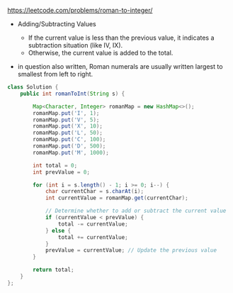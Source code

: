 https://leetcode.com/problems/roman-to-integer/

* Adding/Subtracting Values
  - If the current value is less than the previous value, it indicates a subtraction situation (like IV, IX).
  - Otherwise, the current value is added to the total.

* in question also written, Roman numerals are usually written largest to smallest from left to right.

```java
class Solution {
    public int romanToInt(String s) {

        Map<Character, Integer> romanMap = new HashMap<>();
        romanMap.put('I', 1);
        romanMap.put('V', 5);
        romanMap.put('X', 10);
        romanMap.put('L', 50);
        romanMap.put('C', 100);
        romanMap.put('D', 500);
        romanMap.put('M', 1000);

        int total = 0;
        int prevValue = 0;

        for (int i = s.length() - 1; i >= 0; i--) {
            char currentChar = s.charAt(i);
            int currentValue = romanMap.get(currentChar);

            // Determine whether to add or subtract the current value
            if (currentValue < prevValue) {
                total -= currentValue;
            } else {
                total += currentValue;
            }
            prevValue = currentValue; // Update the previous value
        }

        return total;
    }
};
```